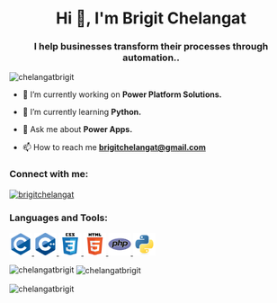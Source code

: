 <h1 align="center">Hi 👋, I'm Brigit Chelangat</h1>
<h3 align="center">I help businesses transform their processes through automation..</h3>

<p align="left"> <img src="https://komarev.com/ghpvc/?username=chelangatbrigit&label=Profile%20views&color=0e75b6&style=flat" alt="chelangatbrigit" /> </p>

- 🔭 I’m currently working on **Power Platform Solutions.**

- 🌱 I’m currently learning **Python.**

- 💬 Ask me about **Power Apps.**

- 📫 How to reach me **brigitchelangat@gmail.com**

<h3 align="left">Connect with me:</h3>
<p align="left">
<a href="https://linkedin.com/in/brigitchelangat" target="blank"><img align="center" src="https://raw.githubusercontent.com/rahuldkjain/github-profile-readme-generator/master/src/images/icons/Social/linked-in-alt.svg" alt="brigitchelangat" height="30" width="40" /></a>
</p>

<h3 align="left">Languages and Tools:</h3>
<p align="left"> <a href="https://www.cprogramming.com/" target="_blank" rel="noreferrer"> <img src="https://raw.githubusercontent.com/devicons/devicon/master/icons/c/c-original.svg" alt="c" width="40" height="40"/> </a> <a href="https://www.w3schools.com/cpp/" target="_blank" rel="noreferrer"> <img src="https://raw.githubusercontent.com/devicons/devicon/master/icons/cplusplus/cplusplus-original.svg" alt="cplusplus" width="40" height="40"/> </a> <a href="https://www.w3schools.com/css/" target="_blank" rel="noreferrer"> <img src="https://raw.githubusercontent.com/devicons/devicon/master/icons/css3/css3-original-wordmark.svg" alt="css3" width="40" height="40"/> </a> <a href="https://www.w3.org/html/" target="_blank" rel="noreferrer"> <img src="https://raw.githubusercontent.com/devicons/devicon/master/icons/html5/html5-original-wordmark.svg" alt="html5" width="40" height="40"/> </a> <a href="https://www.php.net" target="_blank" rel="noreferrer"> <img src="https://raw.githubusercontent.com/devicons/devicon/master/icons/php/php-original.svg" alt="php" width="40" height="40"/> </a> <a href="https://www.python.org" target="_blank" rel="noreferrer"> <img src="https://raw.githubusercontent.com/devicons/devicon/master/icons/python/python-original.svg" alt="python" width="40" height="40"/> </a> </p>

<p><img align="left" src="https://github-readme-stats.vercel.app/api/top-langs?username=chelangatbrigit&show_icons=true&locale=en&layout=compact" alt="chelangatbrigit" /></p>

<p>&nbsp;<img align="center" src="https://github-readme-stats.vercel.app/api?username=chelangatbrigit&show_icons=true&locale=en" alt="chelangatbrigit" /></p>

<p><img align="center" src="https://github-readme-streak-stats.herokuapp.com/?user=chelangatbrigit&" alt="chelangatbrigit" /></p>
